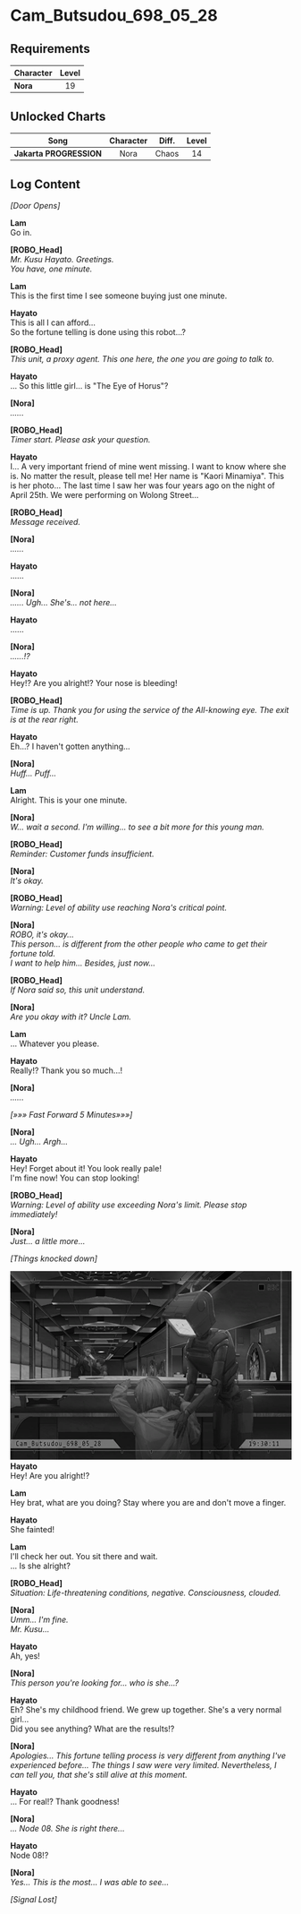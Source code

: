 # Cam_Butsudou_698_05_28
## Requirements
|Character|Level|
|---------|:---:|
|**Nora** | 19  |

## Unlocked Charts
|         Song          |Character|Diff.|Level|
|-----------------------|:-------:|:---:|:---:|
|**Jakarta PROGRESSION**|  Nora   |Chaos| 14  |

## Log Content
*\[Door Opens\]*

**Lam**<br>
Go in.

**[ROBO_Head]**<br>
*Mr. Kusu Hayato. Greetings.<br>
You have, one minute.*

**Lam**<br>
This is the first time I see someone buying just one minute.

**Hayato**<br>
This is all I can afford...<br>
So the fortune telling is done using this robot...?

**[ROBO_Head]**<br>
*This unit, a proxy agent. This one here, the one you are going to talk to.*

**Hayato**<br>
... So this little girl... is "The Eye of Horus"?

**[Nora]**<br>
*......*

**[ROBO_Head]**<br>
*Timer start. Please ask your question.*

**Hayato**<br>
I... A very important friend of mine went missing. I want to know where she is. No matter the result, please tell me! Her name is "Kaori Minamiya". This is her photo... The last time I saw her was four years ago on the night of April 25th. We were performing on Wolong Street...

**[ROBO_Head]**<br>
*Message received.*

**[Nora]**<br>
*......*

**Hayato**<br>
......

**[Nora]**<br>
*...... Ugh... She's... not here...*

**Hayato**<br>
......

**[Nora]**<br>
*......!?*

**Hayato**<br>
Hey!? Are you alright!? Your nose is bleeding!

**[ROBO_Head]**<br>
*Time is up. Thank you for using the service of the All\-knowing eye. The exit is at the rear right.*

**Hayato**<br>
Eh...? I haven't gotten anything...

**[Nora]**<br>
*Huff... Puff...*

**Lam**<br>
Alright. This is your one minute.

**[Nora]**<br>
*W... wait a second. I'm willing... to see a bit more for this young man.*

**[ROBO_Head]**<br>
*Reminder: Customer funds insufficient.*

**[Nora]**<br>
*It's okay.*

**[ROBO_Head]**<br>
*Warning: Level of ability use reaching Nora's critical point.*

**[Nora]**<br>
*ROBO, it's okay...<br>
This person... is different from the other people who came to get their fortune told.<br>
I want to help him... Besides, just now...*

**[ROBO_Head]**<br>
*If Nora said so, this unit understand.*

**[Nora]**<br>
*Are you okay with it? Uncle Lam.*

**Lam**<br>
... Whatever you please.

**Hayato**<br>
Really!? Thank you so much...!

**[Nora]**<br>
*......*

*[»»» Fast Forward 5 Minutes»»»]*

**[Nora]**<br>
*... Ugh... Argh...*

**Hayato**<br>
Hey! Forget about it! You look really pale!<br>
I'm fine now! You can stop looking!

**[ROBO_Head]**<br>
*Warning: Level of ability use exceeding Nora's limit. Please stop immediately!*

**[Nora]**<br>
*Just... a little more...*

*\[Things knocked down\]*

![noos2701.png](./attachments/noos2701.png)
**Hayato**<br>
Hey! Are you alright!?

**Lam**<br>
Hey brat, what are you doing? Stay where you are and don't move a finger.

**Hayato**<br>
She fainted!

**Lam**<br>
I'll check her out. You sit there and wait.<br>
... Is she alright?

**[ROBO_Head]**<br>
*Situation: Life\-threatening conditions, negative. Consciousness, clouded.*

**[Nora]**<br>
*Umm... I'm fine.<br>
Mr. Kusu...*

**Hayato**<br>
Ah, yes!

**[Nora]**<br>
*This person you're looking for... who is she...?*

**Hayato**<br>
Eh? She's my childhood friend. We grew up together. She's a very normal girl...<br>
Did you see anything? What are the results!?

**[Nora]**<br>
*Apologies... This fortune telling process is very different from anything I've experienced before... The things I saw were very limited. Nevertheless, I can tell you, that she's still alive at this moment.*

**Hayato**<br>
... For real!? Thank goodness!

**[Nora]**<br>
*... Node 08. She is right there...*

**Hayato**<br>
Node 08!?

**[Nora]**<br>
*Yes... This is the most... I was able to see...*

*[Signal Lost]*
